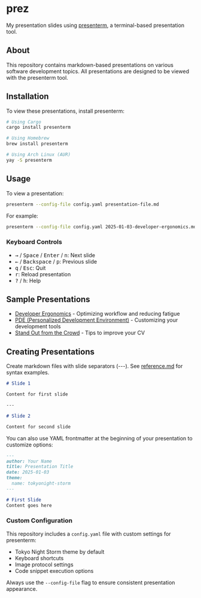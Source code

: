 # prez

My presentation slides using [presenterm](https://github.com/mfontanini/presenterm), a terminal-based presentation tool.

## About

This repository contains markdown-based presentations on various software development topics. All presentations are designed to be viewed with the presenterm tool.

## Installation

To view these presentations, install presenterm:

```bash
# Using Cargo
cargo install presenterm

# Using Homebrew
brew install presenterm

# Using Arch Linux (AUR)
yay -S presenterm
```

## Usage

To view a presentation:

```bash
presenterm --config-file config.yaml presentation-file.md
```

For example:

```bash
presenterm --config-file config.yaml 2025-01-03-developer-ergonomics.md
```

### Keyboard Controls

- <kbd>→</kbd> / <kbd>Space</kbd> / <kbd>Enter</kbd> / <kbd>n</kbd>: Next slide
- <kbd>←</kbd> / <kbd>Backspace</kbd> / <kbd>p</kbd>: Previous slide
- <kbd>q</kbd> / <kbd>Esc</kbd>: Quit
- <kbd>r</kbd>: Reload presentation
- <kbd>?</kbd> / <kbd>h</kbd>: Help

## Sample Presentations

- [Developer Ergonomics](2025-01-03-developer-ergonomics.md) - Optimizing workflow and reducing fatigue
- [PDE (Personalized Development Environment)](2024-05-18-pde.md) - Customizing your development tools
- [Stand Out from the Crowd](2023-29-04-stand-out-from-the-crowd.md) - Tips to improve your CV

## Creating Presentations

Create markdown files with slide separators (---). See [reference.md](reference.md) for syntax examples.

```markdown
# Slide 1

Content for first slide

---

# Slide 2

Content for second slide
```

You can also use YAML frontmatter at the beginning of your presentation to customize options:

```markdown
---
author: Your Name
title: Presentation Title
date: 2025-01-03
theme:
  name: tokyonight-storm
---

# First Slide
Content goes here
```

### Custom Configuration

This repository includes a `config.yaml` file with custom settings for presenterm:

- Tokyo Night Storm theme by default
- Keyboard shortcuts
- Image protocol settings
- Code snippet execution options

Always use the `--config-file` flag to ensure consistent presentation appearance.

